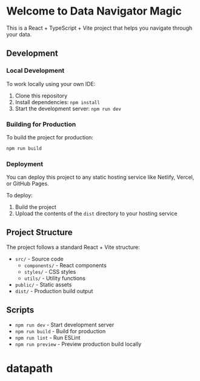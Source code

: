 # Welcome to Data Navigator Magic

This is a React + TypeScript + Vite project that helps you navigate through your data.

## Development

### Local Development

To work locally using your own IDE:

1. Clone this repository
2. Install dependencies: `npm install`
3. Start the development server: `npm run dev`

### Building for Production

To build the project for production:

```bash
npm run build
```

### Deployment

You can deploy this project to any static hosting service like Netlify, Vercel, or GitHub Pages.

To deploy:

1. Build the project
2. Upload the contents of the `dist` directory to your hosting service

## Project Structure

The project follows a standard React + Vite structure:

- `src/` - Source code
  - `components/` - React components
  - `styles/` - CSS styles
  - `utils/` - Utility functions
- `public/` - Static assets
- `dist/` - Production build output

## Scripts

- `npm run dev` - Start development server
- `npm run build` - Build for production
- `npm run lint` - Run ESLint
- `npm run preview` - Preview production build locally
# datapath
